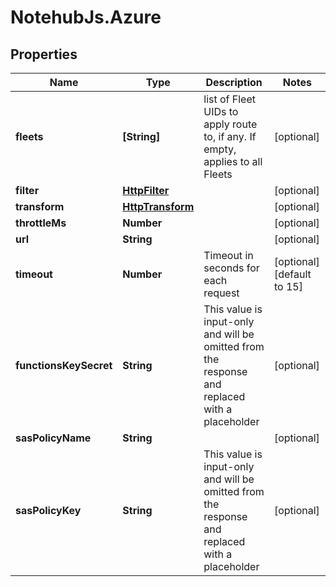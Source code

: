 # NotehubJs.Azure

## Properties

| Name                   | Type                                  | Description                                                                                    | Notes                      |
| ---------------------- | ------------------------------------- | ---------------------------------------------------------------------------------------------- | -------------------------- |
| **fleets**             | **[String]**                          | list of Fleet UIDs to apply route to, if any. If empty, applies to all Fleets                  | [optional]                 |
| **filter**             | [**HttpFilter**](HttpFilter.md)       |                                                                                                | [optional]                 |
| **transform**          | [**HttpTransform**](HttpTransform.md) |                                                                                                | [optional]                 |
| **throttleMs**         | **Number**                            |                                                                                                | [optional]                 |
| **url**                | **String**                            |                                                                                                | [optional]                 |
| **timeout**            | **Number**                            | Timeout in seconds for each request                                                            | [optional] [default to 15] |
| **functionsKeySecret** | **String**                            | This value is input-only and will be omitted from the response and replaced with a placeholder | [optional]                 |
| **sasPolicyName**      | **String**                            |                                                                                                | [optional]                 |
| **sasPolicyKey**       | **String**                            | This value is input-only and will be omitted from the response and replaced with a placeholder | [optional]                 |
